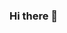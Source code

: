 ### Hi there 👋

<!--
**Metehan1994/Metehan1994** is a ✨ _special_ ✨ repository because its `README.md` (this file) appears on your GitHub profile.

Here are some ideas to get you started:

- 🌱 I’m currently learning Go Lang
- 👯 I’m looking to collaborate on ...
- 🤔 I’m looking for help with ...
- 💬 Ask me about ...
- 📫 How to reach me: metehan-erdogan@hotmail.com
- 😄 Pronouns: ...
- ⚡ Fun fact: ...
-->
